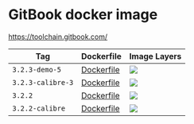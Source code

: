 # GitBook docker image

<https://toolchain.gitbook.com/>

Tag | Dockerfile | Image Layers
----|------------|-------------
`3.2.3-demo-5` | [Dockerfile](https://github.com/helphi/Dockerfile-gitbook/blob/master/3.2.3-demo/Dockerfile) | [![](https://images.microbadger.com/badges/image/helphi/gitbook:3.2.3-demo-5.svg)](https://microbadger.com/images/helphi/gitbook:3.2.3-demo-5 "Get your own image badge on microbadger.com")
`3.2.3-calibre-3` | [Dockerfile](https://github.com/helphi/Dockerfile-gitbook/blob/master/3.2.3-calibre/Dockerfile) | [![](https://images.microbadger.com/badges/image/helphi/gitbook:3.2.3-calibre-3.svg)](https://microbadger.com/images/helphi/gitbook:3.2.3-calibre-3 "Get your own image badge on microbadger.com")
`3.2.2` | [Dockerfile](https://github.com/helphi/Dockerfile-gitbook/blob/master/3.2.2/Dockerfile) | [![](https://images.microbadger.com/badges/image/helphi/gitbook:3.2.2.svg)](https://microbadger.com/images/helphi/gitbook:3.2.2 "Get your own image badge on microbadger.com")
`3.2.2-calibre` | [Dockerfile](https://github.com/helphi/Dockerfile-gitbook/blob/master/3.2.2-calibre/Dockerfile) | [![](https://images.microbadger.com/badges/image/helphi/gitbook:3.2.2-calibre.svg)](https://microbadger.com/images/helphi/gitbook:3.2.2-calibre "Get your own image badge on microbadger.com")

